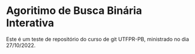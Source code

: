 # Agoritimo de Busca Binária Interativa
Este é um teste de repositório do curso de git UTFPR-PB, ministrado no dia 27/10/2022.

